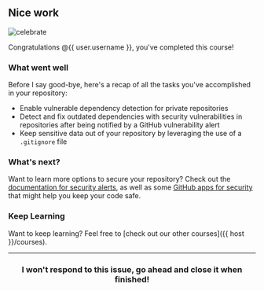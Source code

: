 ## Nice work

![celebrate](https://octodex.github.com/images/benevocats.jpg)

Congratulations @{{ user.username }}, you've completed this course!

### What went well

Before I say good-bye, here's a recap of all the tasks you've accomplished in your repository:

- Enable vulnerable dependency detection for private repositories
- Detect and fix outdated dependencies with security vulnerabilities in repositories after being notified by a GitHub vulnerability alert
- Keep sensitive data out of your repository by leveraging the use of a `.gitignore` file

### What's next?

Want to learn more options to secure your repository? Check out the [documentation for security alerts](https://help.github.com/articles/about-security-alerts-for-vulnerable-dependencies/), as well as some [GitHub apps for security](https://github.com/marketplace/category/security) that might help you keep your code safe.

### Keep Learning

Want to keep learning? Feel free to [check out our other courses]({{ host }}/courses).

<hr>
<h3 align="center">I won't respond to this issue, go ahead and close it when finished!</h3>
